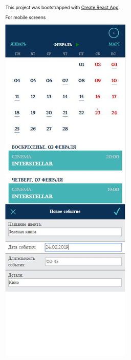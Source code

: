 This project was bootstrapped with [Create React App](https://github.com/facebook/create-react-app).

For mobile screens

<img src="./src/resources/Calendar.jpg"/>

<img src="./src/resources/Calendar2.jpg"/>